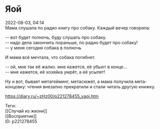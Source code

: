 Яой
====

   
 2022-08-03, 04:14   
  Мама слушала по радио книгу про собаку. Каждый вечер говорила:   
   
 -- вот будет полночь, буду слушать про собаку.   
 -- надо дела закончить пораньше, по радио будет про собаку!   
 -- у меня сегодня собака в полночь   
   
 И мама всё мечтала, что собака погибнет.   
   
 -- ой, мне так её жалко. мне кажется, её убьют в конце...   
 -- мне кажется, её хозяйка умрёт, а её усыпят!   
   
 Ну и вот, бывает метагейминг, метасюжет, а мама получила мета-концовку: чтения внезапно прекратили и стали читать другую книжку.   
    
 <https://diary.ru/~zHz00/p221278455_yaoj.htm>   
   
 Теги:   
 [[Случай из жизни]]   
 [[Восприятие]]   
 ID: p221278455